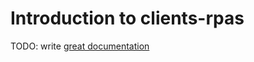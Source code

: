 # Introduction to clients-rpas

TODO: write [great documentation](http://jacobian.org/writing/great-documentation/what-to-write/)
